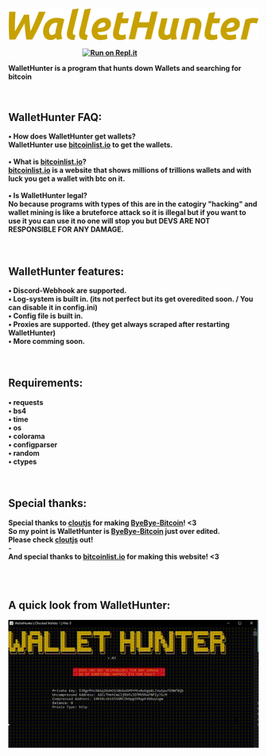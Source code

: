 <img src="./images/logo.png"/>
<b></br>

<b> ⠀  ⠀  ⠀  ⠀  ⠀  ⠀  ⠀  ⠀  ⠀  ⠀  ⠀ [![Run on Repl.it](https://repl.it/badge/github/z6o/WalletHunter)](https://repl.it/github/z6o/WalletHunter)</br>

WalletHunter is a program that hunts down Wallets and searching for bitcoin

<b></br>

<h2>WalletHunter FAQ:</h2>
<b> • How does WalletHunter get wallets?</br>
<b> WalletHunter use <a href="https://bitcoinlist.io/">bitcoinlist.io</a> to get the wallets.</br>
<b></br>
<b> • What is <a href="https://bitcoinlist.io/">bitcoinlist.io</a>?</br>
<b><a href="https://bitcoinlist.io/">bitcoinlist.io</a> is a website that shows millions of trillions wallets and with luck you get a wallet with btc on it.</br>
<b></br>
<b> • Is WalletHunter legal? </br>
<b>No because programs with types of this are in the catogiry "hacking" and wallet mining is like a bruteforce attack so it is illegal but if you want to use it you can use it no one will stop you but DEVS ARE NOT RESPONSIBLE FOR ANY DAMAGE.</br>
<b></br>
<b></br>
<h2>WalletHunter features:</h2>
<b> • Discord-Webhook are supported.</br>
<b> • Log-system is built in. (its not perfect but its get overedited soon. / You can disable it in config.ini)</br>
<b> • Config file is built in.</br>
<b> • Proxies are supported. (they get always scraped after restarting WalletHunter)</br>
<b> • More comming soon.</br>
<b></br>
<b></br>
<h2>Requirements:</h2>
<b> • requests</br>
<b> • bs4</br>
<b> • time</br>
<b> • os <br>
<b> • colorama </br>
<b> • configparser </br>
<b> • random </br>
<b> • ctypes </br>
<b></br>
<b></br>
<h2>Special thanks:</h2>
<b>Special thanks to <a href="https://github.com/cloutjs">cloutjs</a> for making <a href="https://github.com/cloutjs/ByeBye-Bitcoin">ByeBye-Bitcoin</a>! <3</br>
<b>So my point is WalletHunter is <a href="https://github.com/cloutjs/ByeBye-Bitcoin">ByeBye-Bitcoin</a> just over edited. </br>
<b>Please check <a href="https://github.com/cloutjs">cloutjs</a> out!</br>
  <b>-</br>
<b>And special thanks to <a href="https://bitcoinlist.io/">bitcoinlist.io</a> for making this website! <3</br>

<b></br>
<b></br>

  <h2>A quick look from WalletHunter:</h2>
<img src="./images/video.gif"/>
